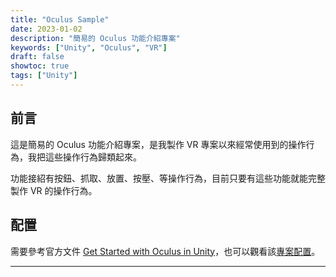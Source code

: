 ```yaml
---
title: "Oculus Sample"
date: 2023-01-02
description: "簡易的 Oculus 功能介紹專案"
keywords: ["Unity", "Oculus", "VR"]
draft: false
showtoc: true
tags: ["Unity"]
---
```


## 前言

這是簡易的 Oculus 功能介紹專案，是我製作 VR 專案以來經常使用到的操作行為，我把這些操作行為歸類起來。

功能接紹有按鈕、抓取、放置、按壓、等操作行為，目前只要有這些功能就能完整製作 VR 的操作行為。

## 配置

需要參考官方文件 [Get Started with Oculus in Unity]，也可以觀看該[專案配置][repo]。

---

[Get Started with Oculus in Unity]: https://developer.oculus.com/documentation/unity/unity-gs-overview/
[repo]: https://github.com/Wenrong274/OculusSample
